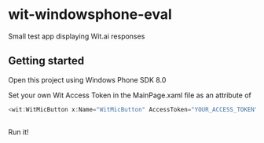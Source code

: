 wit-windowsphone-eval
=====================

Small test app displaying Wit.ai responses

## Getting started

Open this project using Windows Phone SDK 8.0

Set your own Wit Access Token in the MainPage.xaml file as an attribute of

```C#
<wit:WitMicButton x:Name="WitMicButton" AccessToken="YOUR_ACCESS_TOKEN" ...
			
```

Run it!
